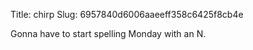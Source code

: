 Title: chirp
Slug: 6957840d6006aaeeff358c6425f8cb4e

Gonna have to start spelling Monday with an N.

